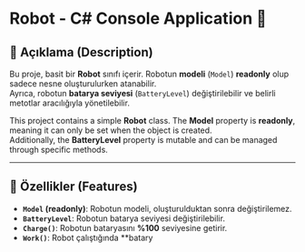 

# Robot - C# Console Application 🤖

## 📌 Açıklama (Description)
Bu proje, basit bir **Robot** sınıfı içerir. Robotun **modeli** (`Model`) **readonly** olup sadece nesne oluşturulurken atanabilir.  
Ayrıca, robotun **batarya seviyesi** (`BatteryLevel`) değiştirilebilir ve belirli metotlar aracılığıyla yönetilebilir.

This project contains a simple **Robot** class. The **Model** property is **readonly**, meaning it can only be set when the object is created.  
Additionally, the **BatteryLevel** property is mutable and can be managed through specific methods.

---

## 🚀 Özellikler (Features)
- **`Model` (readonly)**: Robotun modeli, oluşturulduktan sonra değiştirilemez.
- **`BatteryLevel`**: Robotun batarya seviyesi değiştirilebilir.
- **`Charge()`**: Robotun bataryasını **%100** seviyesine getirir.
- **`Work()`**: Robot çalıştığında **batary
